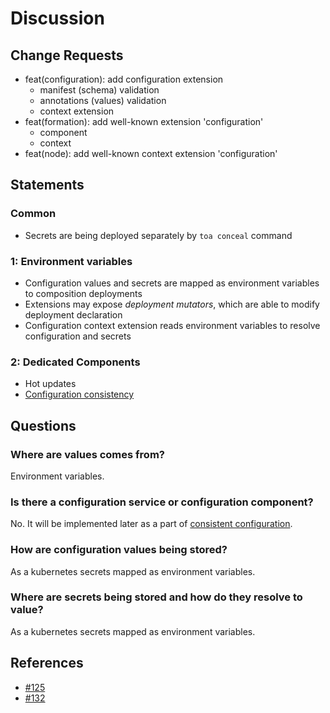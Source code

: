 # Discussion

## Change Requests

- feat(configuration): add configuration extension
    - manifest (schema) validation
    - annotations (values) validation
    - context extension
- feat(formation): add well-known extension 'configuration'
    - component
    - context
- feat(node): add well-known context extension 'configuration'

## Statements

### Common

- Secrets are being deployed separately by `toa conceal` command

### 1: Environment variables

- Configuration values and secrets are mapped as environment variables to composition deployments
- Extensions may expose *deployment mutators*, which are able to modify deployment declaration
- Configuration context extension reads environment variables to resolve configuration and secrets

### 2: Dedicated Components

- Hot updates
- [Configuration consistency](consistency.md)

## Questions

### Where are values comes from?

Environment variables.

### Is there a configuration service or configuration component?

No. It will be implemented later as a part of [consistent configuration](consistency.md).

### How are configuration values being stored?

As a kubernetes secrets mapped as environment variables.

### Where are secrets being stored and how do they resolve to value?

As a kubernetes secrets mapped as environment variables.

## References

- [#125](https://github.com/toa-io/toa/issues/125)
- [#132](https://github.com/toa-io/toa/issues/132)
